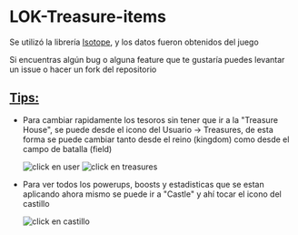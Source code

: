 # LOK-Treasure-items
Se utilizó la librería [Isotope](https://isotope.metafizzy.co/), y los datos fueron obtenidos del juego

Si encuentras algún bug o alguna feature que te gustaría puedes levantar un issue o hacer un fork del repositorio

## <u>Tips:</u>
* Para cambiar rapidamente los tesoros sin tener que ir a la "Treasure House", se puede desde el icono del Usuario -> Treasures, de esta forma se puede cambiar tanto desde el reino (kingdom) como desde el campo de batalla (field)

    ![click en user](https://i.imgur.com/P0dIa2C.png)
    ![click en treasures](https://i.imgur.com/yDW7LAV.png)


* Para ver todos los powerups, boosts y estadisticas que se estan aplicando ahora mismo se puede ir a "Castle" y ahí tocar el icono del castillo

    ![click en castillo](https://i.imgur.com/1bxxsxX.png)
